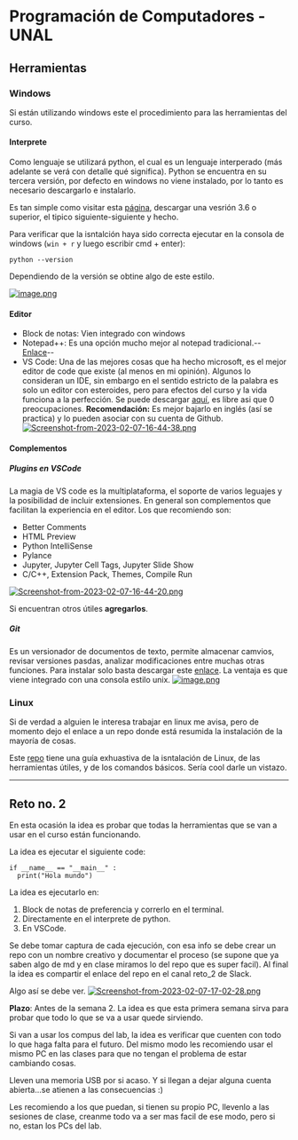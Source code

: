 # Programación de Computadores - UNAL
## Herramientas

### Windows
Si están utilizando windows este el procedimiento para las herramientas del curso.

#### Interprete
Como lenguaje se utilizará python, el cual es un lenguaje interperado (más adelante se verá con detalle qué significa). Python se encuentra en su tercera versión, por defecto en windows no viene instalado, por lo tanto es necesario descargarlo e instalarlo.

Es tan simple como visitar esta [página](https://www.python.org/downloads/), descargar una vesrión 3.6 o superior, el tipico siguiente-siguiente y hecho.

Para verificar que la isntalción haya sido correcta ejecutar en la consola de windows (`win + r` y luego escribir cmd + enter):
```
python --version
```
Dependiendo de la versión se obtine algo de este estilo.

[![image.png](https://i.postimg.cc/gr9kWLP0/image.png)](https://postimg.cc/CnNVC15y)

#### Editor
 - Block de notas: Vien integrado con windows
 - Notepad++: Es una opción mucho mejor al notepad tradicional.-- [Enlace](https://github.com/notepad-plus-plus/notepad-plus-plus/releases/download/v8.4.9/npp.8.4.9.Installer.x64.exe)--
 - VS Code: Una de las mejores cosas que ha hecho microsoft, es el mejor editor de code que existe (al menos en mi opinión). Algunos lo consideran un IDE, sin embargo en el sentido estricto de la palabra es solo un editor con esteroides, pero para efectos del curso y la vida funciona a la perfección. Se puede descargar [aquí](https://code.visualstudio.com/docs/?dv=win), es libre asi que 0 preocupaciones. **Recomendación:** Es mejor bajarlo en inglés (así se practica) y lo pueden asociar con su cuenta de Github.
 [![Screenshot-from-2023-02-07-16-44-38.png](https://i.postimg.cc/Gmk8yxhJ/Screenshot-from-2023-02-07-16-44-38.png)](https://postimg.cc/68ppsRZy)

#### Complementos
##### Plugins en VSCode
La magia de VS code es la multiplataforma, el soporte de varios leguajes y la posibilidad de incluir extensiones. En general son complementos que facilitan la experiencia en el editor. Los que recomiendo son:
- Better Comments
- HTML Preview
- Python IntelliSense
- Pylance
- Jupyter, Jupyter Cell Tags, Jupyter Slide Show
- C/C++, Extension Pack, Themes, Compile Run

[![Screenshot-from-2023-02-07-16-44-20.png](https://i.postimg.cc/9Q3w0nVQ/Screenshot-from-2023-02-07-16-44-20.png)](https://postimg.cc/2VwSXTVs)

Si encuentran otros útiles **agregarlos**.

##### Git 
Es un versionador de documentos de texto, permite almacenar camvios, revisar versiones pasdas, analizar modificaciones entre muchas otras funciones. Para instalar solo basta descargar este [enlace](https://github.com/git-for-windows/git/releases/download/v2.39.1.windows.1/Git-2.39.1-64-bit.exe). La ventaja es que viene integrado con una consola estilo unix.
[![image.png](https://i.postimg.cc/FR9FZkyt/image.png)](https://postimg.cc/bGBjYJVL)

### Linux
Si de verdad a alguien le interesa trabajar en linux me avisa, pero de momento dejo el enlace a un repo donde está resumida la instalación de la mayoría de cosas.

Este [repo](https://github.com/fegonzalez7/rob_unal_clase2) tiene una guía exhuastiva de la isntalación de Linux, de las herramientas útiles, y de los comandos básicos. Sería cool darle un vistazo.

-----------
## Reto no. 2
En esta ocasión la idea es probar que todas la herramientas que se van a usar en el curso están funcionando. 

La idea es ejecutar el siguiente code:
```
if __name__ == "__main__" :
  print("Hola mundo")
```
La idea es ejecutarlo en: 
1. Block de notas de preferencia y correrlo en el terminal.
2. Directamente en el interprete de python.
3. En VSCode.

Se debe tomar captura de cada ejecución, con esa info se debe crear un repo con un nombre creativo y documentar el proceso (se supone que ya saben algo de md y en clase miramos lo del repo que es super facil). Al final la idea es compartir el enlace del repo en el canal reto_2 de Slack.

Algo así se debe ver.
[![Screenshot-from-2023-02-07-17-02-28.png](https://i.postimg.cc/CxGXmM0f/Screenshot-from-2023-02-07-17-02-28.png)](https://postimg.cc/gx0g0WnY)

**Plazo**: Antes de la semana 2. La idea es que esta primera semana sirva para probar que todo lo que se va a usar quede sirviendo. 

Si van a usar los compus del lab, la idea es verificar que cuenten con todo lo que haga falta para el futuro. Del mismo modo les recomiendo usar el mismo PC en las clases para que no tengan el problema de estar cambiando cosas. 

Lleven una memoria USB por si acaso. Y si llegan a dejar alguna cuenta abierta...se atienen a las consecuencias :)

Les recomiendo a los que puedan, si tienen su propio PC, llevenlo a las sesiones de clase, creanme todo va a ser mas facil de ese modo, pero si no, estan los PCs del lab.